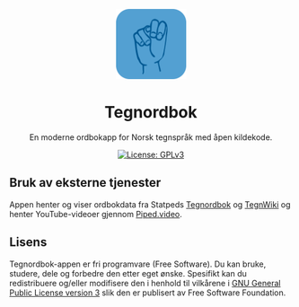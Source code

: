 <div align="center">

<img src="assets/icon.png" width="125"><br>

# **Tegnordbok**

En moderne ordbokapp for Norsk tegnspråk med åpen kildekode.

<a href="https://www.gnu.org/licenses/gpl-3.0"><img alt="License: GPLv3" src="https://img.shields.io/badge/license-GPLv3-red.svg?style=flat-square"></a>
</div>

## Bruk av eksterne tjenester

Appen henter og viser ordbokdata fra Statpeds [Tegnordbok](https://www.minetegn.no/Tegnordbok-2016/tegnordbok.php) og [TegnWiki](https://www.minetegn.no/tegnordbok/tegnwiki/) og henter YouTube-videoer gjennom [Piped.video](https://piped.video).

## Lisens

Tegnordbok-appen er fri programvare (Free Software). Du kan bruke, studere, dele og forbedre den etter eget ønske. Spesifikt kan du redistribuere og/eller modifisere den i henhold til vilkårene i [GNU General Public License version 3](https://www.gnu.org/licenses/gpl-3.0.en.html) slik den er publisert av Free Software Foundation.
